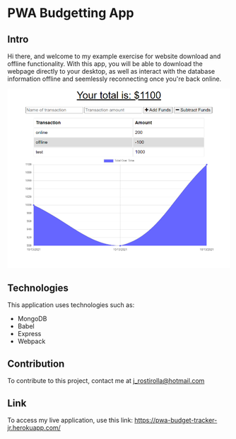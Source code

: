 # PWA Budgetting App

## Intro
Hi there, and welcome to my example exercise for website download and offline functionality. With this app, you will be able to download the webpage directly to your desktop, as well as interact with the database information offline and seemlessly reconnecting once you're back online.

![screenshot](https://github.com/jrostirolla/PWA-budget/blob/main/screenshot.jpg?raw=true)

## Technologies
This application uses technologies such as:
* MongoDB
* Babel
* Express
* Webpack

## Contribution
To contribute to this project, contact me at j_rostirolla@hotmail.com

## Link
To access my live application, use this link: https://pwa-budget-tracker-jr.herokuapp.com/
